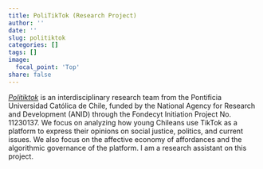 ```yaml
---
title: PoliTikTok (Research Project)
author: ''
date: ''
slug: politiktok
categories: []
tags: []
image:
  focal_point: 'Top'
share: false
---
```


[_Politiktok_](https://politiktok.cl/) is an interdisciplinary research team from the Pontificia Universidad Católica de Chile, funded by the National Agency for Research and Development (ANID) through the Fondecyt Initiation Project No. 11230137. We focus on analyzing how young Chileans use TikTok as a platform to express their opinions on social justice, politics, and current issues. We also focus on the affective economy of affordances and the algorithmic governance of the platform. I am a research assistant on this project.
